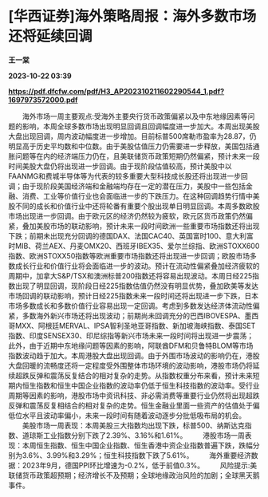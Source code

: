 # [华西证券]海外策略周报：海外多数市场还将延续回调
**王一棠**

**2023-10-22 03:39**

**https://pdf.dfcfw.com/pdf/H3_AP202310211602290544_1.pdf?1697973572000.pdf**

　　海外市场一周主要观点:受海外主要央行货币政策偏紧以及中东地缘因素等问题的影响，本周全球多数市场出现明显回调且回调幅度进一步加大。本周出现美股大盘出现回调，周内波动幅度进一步增加。目前标普500席勒市盈率为28.87，仍明显高于历史平均数和中位数。由于美股估值压力仍需要进一步释放，美国包括通胀问题等在内的经济端压力仍在，且美联储货币政策短期仍然偏紧，预计未来一段时间美股大盘仍将出现进一步回调。由于现阶段估值较高，预计美股中以FAANMG和费城半导体等为代表的较多重要大型科技成长股还将出现进一步回调；由于现阶段美国经济端和金融端均存在一定的潜在压力，美股中一些包括金融、消费、工业等价值行业也会面临进一步的下跌压力。在这种回调趋势行情中美股不同的成长和价值行业中还将轮番有重要个股出现单日明显回调。本周多数欧股市场出现进一步回调。由于欧元区的经济仍然较为疲软，欧元区货币政策仍然偏紧，叠加美股市场的联动影响，预计未来一段时间欧洲一些重要市场指数还将出现下跌；前期未出现充分回调的德国DAX、法国CAC40、英国富时100、意大利富时MIB、荷兰AEX、丹麦OMX20、西班牙IBEX35、爱尔兰综指、欧洲STOXX600指数、欧洲STOXX50指数等欧洲重要市场指数还将出现进一步回调；欧股市场多数成长行业和价值行业将会面临进一步的波动。预计在流动性偏紧叠加经济疲软的周期中，加拿大S&P/TSX和澳洲标普200指数还将容易出现波动。本周日经225指数出现了明显回调，现阶段日经225指数估值仍然没有明显优势，叠加欧美等发达市场回调的联动影响，预计日经225指数未来一段时间还将出现进一步下跌，日本市场多数成长和多数价值行业容易出现一定回调。考虑到多数发达经济体流动性偏紧，多数海外新兴市场还将出现波动；前期尚未回调充分的巴西IBOVESPA、墨西哥MXX、阿根廷MERVAL、IPSA智利圣地亚哥指数、新加坡海峡指数、泰国SET指数、印度SENSEX30、印尼综指等新兴市场未来一段时间将出现进一步震荡；此外，由于近期中东地缘问题等因素的影响，阿联酋DFM和贝鲁特BLOM等市场指数波动趋于加大。本周港股大盘出现回调。由于外围市场波动的影响仍在，港股大盘回暖的流畅度还将一定程度受外围整体市场环境的波动影响，港股市场仍将延续超跌反弹和震荡反复结合的相对复杂的走势。从指数权重分布来看，预计未来短期内恒生指数和恒生中国企业指数的波动率仍低于恒生科技指数的波动率。受行业周期等因素的影响，港股市场中资讯科技、非必需消费等重要行业仍然将出现超跌反弹和震荡反复相结合的相对复杂的走势。恒生金融业里面一些资产的估值处于偏低位水平且波动率偏小，未来一段时间有随着波动逐步分批低吸布局的机会。 　　美股市场一周表现：本周美股三大指数均出现下跌，标普500、纳斯达克指数、道琼斯工业指数分别下跌了2.39%、3.16%和1.61%。 　　港股市场一周表现：本周恒生指数、恒生中国企业指数、恒生香港中资企业指数普遍下跌，跌幅分别为3.6%、3.99%和3.29%；恒生科技指数下跌了5.61%。 　　海外重要经济数据：2023年9月，德国PPI环比增速为-0.2%，低于前值0.3%。 　　风险提示:美联储货币政策超预期；经济增长不及预期；全球地缘政治风险的加剧；全球黑天鹅事件。